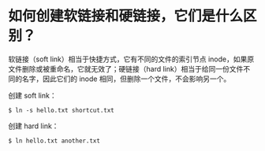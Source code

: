 # 如何创建软链接和硬链接，它们是什么区别？

软链接（soft link）相当于快捷方式，它有不同的文件的索引节点 inode，如果原文件删除或被重命名，它就无效了；硬链接（hard link）相当于给同一份文件不同的名字，因此它们的 inode 相同，但删除一个文件，不会影响另一个。

创建 soft link：

`$ ln -s hello.txt shortcut.txt`

创建 hard link：

`$ ln hello.txt another.txt`